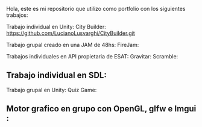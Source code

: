 Hola, este es mi repositorio que utilizo como portfolio con los siguientes trabajos:

Trabajo individual en Unity:
City Builder: https://github.com/LucianoLusvarghi/CityBuilder.git

Trabajo grupal creado en una JAM de 48hs:
FireJam:

Trabajos individuales en API propietaria de ESAT:
Gravitar:
Scramble:

Trabajo individual en SDL:
- 

Trabajo grupal en Unity:
Quiz Game:

Motor grafico en grupo con OpenGL, glfw e Imgui :
-


